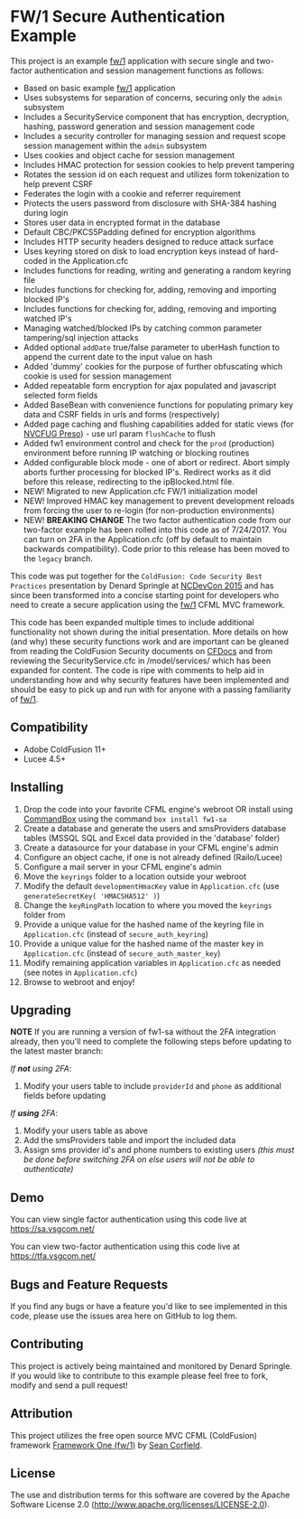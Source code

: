 # FW/1 Secure Authentication Example

This project is an example [fw/1](https://github.com/framework-one/fw1) application with secure single and two-factor authentication and session management functions as follows:

* Based on basic example [fw/1](https://github.com/framework-one/fw1) application
* Uses subsystems for separation of concerns, securing only the `admin` subsystem
* Includes a SecurityService component that has encryption, decryption, hashing, password generation and session management code
* Includes a security controller for managing session and request scope session management within the `admin` subsystem
* Uses cookies and object cache for session management
* Includes HMAC protection for session cookies to help prevent tampering
* Rotates the session id on each request and utilizes form tokenization to help prevent CSRF
* Federates the login with a cookie and referrer requirement
* Protects the users password from disclosure with SHA-384 hashing during login
* Stores user data in encrypted format in the database
* Default CBC/PKCS5Padding defined for encryption algorithms
* Includes HTTP security headers designed to reduce attack surface
* Uses keyring stored on disk to load encryption keys instead of hard-coded in the Application.cfc
* Includes functions for reading, writing and generating a random keyring file
* Includes functions for checking for, adding, removing and importing blocked IP's
* Includes functions for checking for, adding, removing and importing watched IP's 
* Managing watched/blocked IPs by catching common parameter tampering/sql injection attacks
* Added optional `addDate` true/false parameter to uberHash function to append the current date to the input value on hash
* Added 'dummy' cookies for the purpose of further obfuscating which cookie is used for session management
* Added repeatable form encryption for ajax populated and javascript selected form fields
* Added BaseBean with convenience functions for populating primary key data and CSRF fields in urls and forms (respectively)
* Added page caching and flushing capabilities added for static views (for [NVCFUG Preso](https://www.meetup.com/nvcfug/events/236791823/)) - use url param `flushCache` to flush
* Added fw1 environment control and check for the `prod` (production) environment before running IP watching or blocking routines
* Added configurable block mode - one of abort or redirect. Abort simply aborts further processing for blocked IP's. Redirect works as it did before this release, redirecting to the ipBlocked.html file.
* NEW! Migrated to new Application.cfc FW/1 initialization model
* NEW! Improved HMAC key management to prevent development reloads from forcing the user to re-login (for non-production environments)
* NEW! **BREAKING CHANGE** The two factor authentication code from our two-factor example has been rolled into this code as of 7/24/2017. You can turn on 2FA in the Application.cfc (off by default to maintain backwards compatibility). Code prior to this release has been moved to the `legacy` branch.

This code was put together for the `ColdFusion: Code Security Best Practices` presentation by Denard Springle at [NCDevCon 2015](http://www.ncdevcon.com) and has since been transformed into a concise starting point for developers who need to create a secure application using the [fw/1](https://github.com/framework-one/fw1) CFML MVC framework.

This code has been expanded multiple times to include additional functionality not shown during the initial presentation. More details on how (and why) these security functions work and are important can be gleaned from reading the ColdFusion Security documents on [CFDocs](http://cfdocs.org/security) and from reviewing the SecurityService.cfc in /model/services/ which has been expanded for content. The code is ripe with comments to help aid in understanding how and why security features have been implemented and should be easy to pick up and run with for anyone with a passing familiarity of [fw/1](https://github.com/framework-one/fw1).

## Compatibility

* Adobe ColdFusion 11+
* Lucee 4.5+

## Installing

1. Drop the code into your favorite CFML engine's webroot OR install using [CommandBox](https://www.ortussolutions.com/products/commandbox) using the command `box install fw1-sa`
2. Create a database and generate the users and smsProviders database tables (MSSQL SQL and Excel data provided in the 'database' folder)
3. Create a datasource for your database in your CFML engine's admin
4. Configure an object cache, if one is not already defined (Railo/Lucee)
5. Configure a mail server in your CFML engine's admin
6. Move the `keyrings` folder to a location outside your webroot
7. Modify the default `developmentHmacKey` value in `Application.cfc` (use `generateSecretKey( 'HMACSHA512' )`)
8. Change the `keyRingPath` location to where you moved the `keyrings` folder from
9. Provide a unique value for the hashed name of the keyring file in `Application.cfc` (instead of `secure_auth_keyring`)
10. Provide a unique value for the hashed name of the master key in `Application.cfc` (instead of `secure_auth_master_key`)
11. Modify remaining application variables in `Application.cfc` as needed (see notes in `Application.cfc`)
12. Browse to webroot and enjoy!

## Upgrading

**NOTE** If you are running a version of fw1-sa without the 2FA integration already, then you'll need to complete the following steps before updating to the latest master branch:

_If **not** using 2FA_:

1. Modify your users table to include `providerId` and `phone` as additional fields before updating

_If **using** 2FA_:

1. Modify your users table as above 
2. Add the smsProviders table and import the included data
3. Assign sms provider id's and phone numbers to existing users *(this must be done before switching 2FA on else users will not be able to authenticate)*

## Demo

You can view single factor authentication using this code live at https://sa.vsgcom.net/

You can view two-factor authentication using this code live at https://tfa.vsgcom.net/

## Bugs and Feature Requests

If you find any bugs or have a feature you'd like to see implemented in this code, please use the issues area here on GitHub to log them.

## Contributing

This project is actively being maintained and monitored by Denard Springle. If you would like to contribute to this example please feel free to fork, modify and send a pull request!

## Attribution

This project utilizes the free open source MVC CFML (ColdFusion) framework  [Framework One (fw/1)](https://github.com/framework-one/fw1) by [Sean Corfield](https://twitter.com/seancorfield).

## License

The use and distribution terms for this software are covered by the Apache Software License 2.0 (http://www.apache.org/licenses/LICENSE-2.0).
